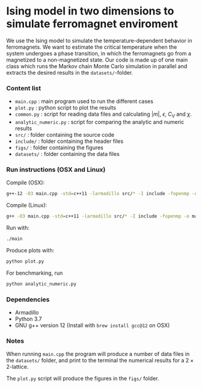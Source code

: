 # Ising model in two dimensions to simulate ferromagnet enviroment
We use the Ising model to simulate the temperature-dependent behavior in ferromagnets. We want to estimate the critical temperature when the system undergoes a phase transition, in which the ferromagnets go from a magnetized to a non-magnetized state. 
Our code is made up of one main class which runs the Markov chain Monte Carlo simulation in parallel and extracts the desired results in the `datasets/`-folder. 

### Content list
- `main.cpp` : main program used to run the different cases
- `plot.py` : python script to plot the results
- `common.py` : script for reading data files and calculating $|m|$, $\epsilon$, $C_V$ and $\chi$. 
- `analytic_numeric.py` : script for comparing the analytic and numeric results
- `src/` : folder containing the source code
- `include/` : folder containing the header files
- `figs/` : folder containing the figures
- `datasets/` : folder containing the data files

### Run instructions (OSX and Linux)

Compile (OSX): 
```sh
g++-12 -O3 main.cpp -std=c++11 -larmadillo src/* -I include -fopenmp -o main
```

Compile (Linux): 
```sh
g++ -O3 main.cpp -std=c++11 -larmadillo src/* -I include -fopenmp -o main
```

Run with: 
```sh
./main
```

Produce plots with: 
```sh
python plot.py
```

For benchmarking, run
```sh
python analytic_numeric.py
```

### Dependencies
- Armadillo
- Python 3.7
- GNU g++ version 12 (Install with `brew install gcc@12` on OSX)


### Notes

When running `main.cpp` the program will produce a number of data files in the `datasets/` folder, and print to the terminal the numerical results for a $2 \times 2$-lattice. 

The `plot.py` script will produce the figures in the `figs/` folder.    
